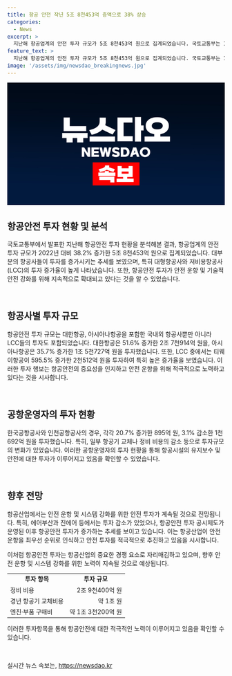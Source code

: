 ```yaml
---
title: 항공 안전 작년 5조 8천453억 증액으로 38% 상승
categories:
  - News
excerpt: >
  지난해 항공업계의 안전 투자 규모가 5조 8천453억 원으로 집계되었습니다. 국토교통부는 18개 항공교통사업자가 공시한 지난해 안전투자 실적을 공개했는데, 대부분의 항공사들이 투자를 증가시켰습니다. 특히 대형항공사와 저비용항공사(LCC)의 안전 투자가 눈에 띄게 늘어났는데, LCC 중에서는 티웨이항공이 595.5%나 증가한 투자율을 보였습니다. 항공사들은 정비 비용, 경년 항공기 교체비용, 엔진·부품 구매비 등에 많은 투자를 하고 있으며, 안전 투자가 증가하는 추세임을 국토부는 강조했습니다.
feature_text: >
  지난해 항공업계의 안전 투자 규모가 5조 8천453억 원으로 집계되었습니다. 국토교통부는 18개 항공교통사업자가 공시한 지난해 안전투자 실적을 공개했는데, 대부분의 항공사들이 투자를 증가시켰습니다. 특히 대형항공사와 저비용항공사(LCC)의 안전 투자가 눈에 띄게 늘어났는데, LCC 중에서는 티웨이항공이 595.5%나 증가한 투자율을 보였습니다. 항공사들은 정비 비용, 경년 항공기 교체비용, 엔진·부품 구매비 등에 많은 투자를 하고 있으며, 안전 투자가 증가하는 추세임을 국토부는 강조했습니다.
image: '/assets/img/newsdao_breakingnews.jpg'
---
```


<p><img src="/assets/img/newsdao_breakingnews.jpg" alt="firstkoreanews 속보" /></p>

<h2 data-ke-size="size26">항공안전 투자 현황 및 분석</h2>

<p>국토교통부에서 발표한 지난해 항공안전 투자 현황을 분석해본 결과, 항공업계의 안전 투자 규모가 2022년 대비 38.2% 증가한 5조 8천453억 원으로 집계되었습니다. 대부분의 항공사들이 투자를 증가시키는 추세를 보였으며, 특히 대형항공사와 저비용항공사(LCC)의 투자 증가율이 높게 나타났습니다. 또한, 항공안전 투자가 안전 운항 및 기술적 안전 강화를 위해 지속적으로 확대되고 있다는 것을 알 수 있었습니다.</p>

<p data-ke-size="size16">&nbsp;</p>

<h2 data-ke-size="size26">항공사별 투자 규모</h2>

<p>항공안전 투자 규모는 대한항공, 아시아나항공을 포함한 국내외 항공사뿐만 아니라 LCC들의 투자도 포함되었습니다. 대한항공은 51.6% 증가한 2조 7천914억 원을, 아시아나항공은 35.7% 증가한 1조 5천727억 원을 투자했습니다. 또한, LCC 중에서는 티웨이항공이 595.5% 증가한 2천512억 원을 투자하여 특히 높은 증가율을 보였습니다. 이러한 투자 행보는 항공안전의 중요성을 인지하고 안전 운항을 위해 적극적으로 노력하고 있다는 것을 시사합니다.</p>

<p data-ke-size="size16">&nbsp;</p>

<h2 data-ke-size="size26">공항운영자의 투자 현황</h2>

<p>한국공항공사와 인천공항공사의 경우, 각각 20.7% 증가한 895억 원, 3.1% 감소한 1천692억 원을 투자했습니다. 특히, 일부 항공기 교체나 정비 비용의 감소 등으로 투자규모의 변화가 있었습니다. 이러한 공항운영자의 투자 현황을 통해 항공시설의 유지보수 및 안전에 대한 투자가 이루어지고 있음을 확인할 수 있었습니다.</p>

<p data-ke-size="size16">&nbsp;</p>

<h2 data-ke-size="size26">향후 전망</h2>

<p>항공산업에서는 안전 운항 및 시스템 강화를 위한 안전 투자가 계속될 것으로 전망됩니다. 특히, 에어부산과 진에어 등에서는 투자 감소가 있었으나, 항공안전 투자 공시제도가 운영된 이후 항공안전 투자가 증가하는 추세를 보이고 있습니다. 이는 항공산업이 안전 운항을 최우선 순위로 인식하고 안전 투자를 적극적으로 추진하고 있음을 시사합니다.</p>

<p>이처럼 항공안전 투자는 항공산업의 중요한 경쟁 요소로 자리매김하고 있으며, 향후 안전 운항 및 시스템 강화를 위한 노력이 지속될 것으로 예상됩니다.</p>

<table>
    <tbody>
        <tr>
            <td style="text-align: center; height: 17px;"><b>투자 항목</b></td>
            <td style="text-align: center; height: 17px;"><b>투자 규모</b></td>
        </tr>
        <tr>
            <td style="text-align: left; height: 17px;">정비 비용</td>
            <td style="text-align: right; height: 17px;">2조 9천400억 원</td>
        </tr>
        <tr>
            <td style="text-align: left; height: 17px;">경년 항공기 교체비용</td>
            <td style="text-align: right; height: 17px;">약 1조 원</td>
        </tr>
        <tr>
            <td style="text-align: left; height: 17px;">엔진·부품 구매비</td>
            <td style="text-align: right; height: 17px;">약 1조 3천200억 원</td>
        </tr>
    </tbody>
</table>

<p>이러한 투자항목을 통해 항공안전에 대한 적극적인 노력이 이루어지고 있음을 확인할 수 있습니다.</p>

<p data-ke-size="size16">&nbsp;</p>
실시간 뉴스 속보는, <a href="https://newsdao.kr" rel="dofollow">https://newsdao.kr</a>


